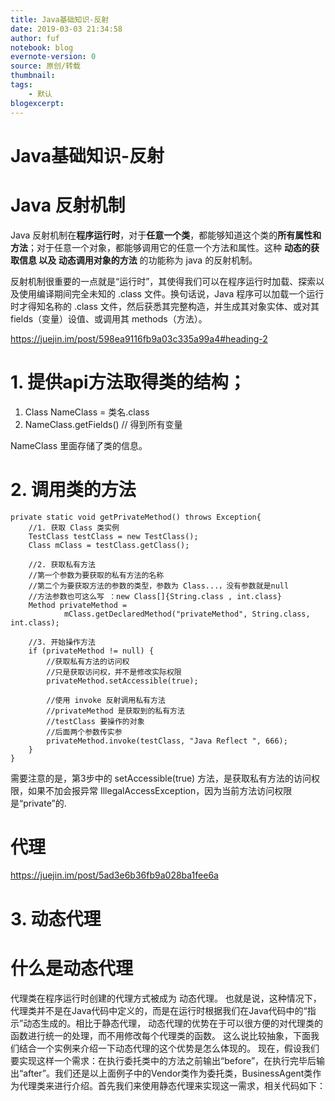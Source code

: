 ```yaml
---
title: Java基础知识-反射
date: 2019-03-03 21:34:58
author: fuf
notebook: blog
evernote-version: 0
source: 原创/转载
thumbnail: 
tags:
    - 默认
blogexcerpt:
---
```


# Java基础知识-反射


# Java 反射机制
Java 反射机制在**程序运行时**，对于**任意一个类**，都能够知道这个类的**所有属性和方法**；对于任意一个对象，都能够调用它的任意一个方法和属性。这种 **动态的获取信息 以及 动态调用对象的方法** 的功能称为 java 的反射机制。  

反射机制很重要的一点就是“运行时”，其使得我们可以在程序运行时加载、探索以及使用编译期间完全未知的 .class 文件。换句话说，Java 程序可以加载一个运行时才得知名称的 .class 文件，然后获悉其完整构造，并生成其对象实体、或对其 fields（变量）设值、或调用其 methods（方法）。
<!-- more -->
https://juejin.im/post/598ea9116fb9a03c335a99a4#heading-2

# 1. 提供api方法取得类的结构；
1. Class<NameClass> NameClass = 类名.class
2. NameClass.getFields() // 得到所有变量

NameClass 里面存储了类的信息。

# 2. 调用类的方法
```
private static void getPrivateMethod() throws Exception{
    //1. 获取 Class 类实例
    TestClass testClass = new TestClass();
    Class mClass = testClass.getClass();
    
    //2. 获取私有方法
    //第一个参数为要获取的私有方法的名称
    //第二个为要获取方法的参数的类型，参数为 Class...，没有参数就是null
    //方法参数也可这么写 ：new Class[]{String.class , int.class}
    Method privateMethod =
            mClass.getDeclaredMethod("privateMethod", String.class, int.class);
            
    //3. 开始操作方法
    if (privateMethod != null) {
        //获取私有方法的访问权
        //只是获取访问权，并不是修改实际权限
        privateMethod.setAccessible(true);
        
        //使用 invoke 反射调用私有方法
        //privateMethod 是获取到的私有方法
        //testClass 要操作的对象
        //后面两个参数传实参
        privateMethod.invoke(testClass, "Java Reflect ", 666);
    }
}
```
需要注意的是，第3步中的 setAccessible(true) 方法，是获取私有方法的访问权限，如果不加会报异常 IllegalAccessException，因为当前方法访问权限是“private”的.

# 代理
https://juejin.im/post/5ad3e6b36fb9a028ba1fee6a

# 3. 动态代理

# 什么是动态代理
代理类在程序运行时创建的代理方式被成为 动态代理。 也就是说，这种情况下，代理类并不是在Java代码中定义的，而是在运行时根据我们在Java代码中的“指示”动态生成的。相比于静态代理， 动态代理的优势在于可以很方便的对代理类的函数进行统一的处理，而不用修改每个代理类的函数。 这么说比较抽象，下面我们结合一个实例来介绍一下动态代理的这个优势是怎么体现的。
现在，假设我们要实现这样一个需求：在执行委托类中的方法之前输出“before”，在执行完毕后输出“after”。我们还是以上面例子中的Vendor类作为委托类，BusinessAgent类作为代理类来进行介绍。首先我们来使用静态代理来实现这一需求，相关代码如下：
```


```